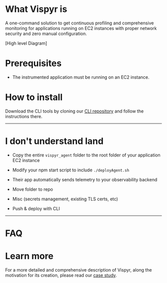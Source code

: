 # What Vispyr is

A one-command solution to get continuous profiling and comprehensive monitoring for applications running on EC2 instances with proper network security and zero manual configuration.

[High level Diagram]

# Prerequisites

* The instrumented application must be running on an EC2 instance. 

# How to install

Download the CLI tools by cloning our [CLI repository](https://github.com/Vispyr/vispyr-cli "Go to CLI page") and follow the instructions there.

---
# I don't understand land
* Copy the entire `vispyr_agent` folder to the root folder of your application EC2 instance
* Modify your npm start script to include `./deployAgent.sh`
* Their app automatically sends telemetry to your observability backend

* Move folder to repo
* Misc (secrets management, existing TLS certs, etc)
* Push & deploy with CLI

---
# FAQ

# Learn more

For a more detailed and comprehensive description of Vispyr, along the motivation for its creation, please read our [case study](https://vispyr.com "Go to Case Study").

